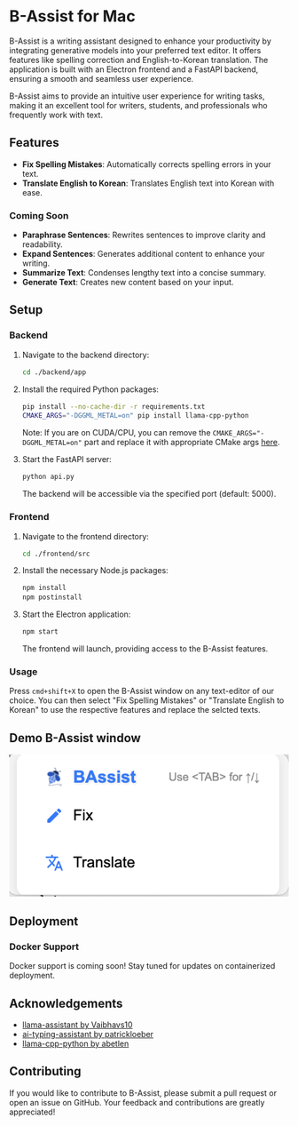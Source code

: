 # B-Assist for Mac

B-Assist is a writing assistant designed to enhance your productivity by integrating generative models into your preferred text editor. It offers features like spelling correction and English-to-Korean translation. The application is built with an Electron frontend and a FastAPI backend, ensuring a smooth and seamless user experience.

B-Assist aims to provide an intuitive user experience for writing tasks, making it an excellent tool for writers, students, and professionals who frequently work with text.

## Features

- **Fix Spelling Mistakes**: Automatically corrects spelling errors in your text.
- **Translate English to Korean**: Translates English text into Korean with ease.

### Coming Soon

- **Paraphrase Sentences**: Rewrites sentences to improve clarity and readability.
- **Expand Sentences**: Generates additional content to enhance your writing.
- **Summarize Text**: Condenses lengthy text into a concise summary.
- **Generate Text**: Creates new content based on your input.

## Setup

### Backend

1. Navigate to the backend directory:
    ```bash
    cd ./backend/app
    ```

2. Install the required Python packages:
    ```bash
    pip install --no-cache-dir -r requirements.txt
    CMAKE_ARGS="-DGGML_METAL=on" pip install llama-cpp-python
    ```
    Note: If you are on CUDA/CPU, you can remove the `CMAKE_ARGS="-DGGML_METAL=on"` part and replace it with appropriate CMake args [here](https://llama-cpp-python.readthedocs.io/en/latest/#supported-backends).

3. Start the FastAPI server:
    ```bash
    python api.py
    ```

   The backend will be accessible via the specified port (default: 5000).

### Frontend

1. Navigate to the frontend directory:
    ```bash
    cd ./frontend/src
    ```

2. Install the necessary Node.js packages:
    ```bash
    npm install
    npm postinstall
    ```

3. Start the Electron application:
    ```bash
    npm start
    ```

   The frontend will launch, providing access to the B-Assist features.

### Usage

Press `cmd+shift+X` to open the B-Assist window on any text-editor of our choice. You can then select "Fix Spelling Mistakes" or "Translate English to Korean" to use the respective features and replace the selcted texts.

## Demo B-Assist window

![Demo](./bassist_usage.png)

## Deployment

### Docker Support

Docker support is coming soon! Stay tuned for updates on containerized deployment.

## Acknowledgements

- [llama-assistant by Vaibhavs10](https://github.com/Vaibhavs10/llama-assistant)
- [ai-typing-assistant by patrickloeber](https://github.com/patrickloeber/ai-typing-assistant)
- [llama-cpp-python by abetlen](https://github.com/abetlen/llama-cpp-python)

## Contributing

If you would like to contribute to B-Assist, please submit a pull request or open an issue on GitHub. Your feedback and contributions are greatly appreciated!
